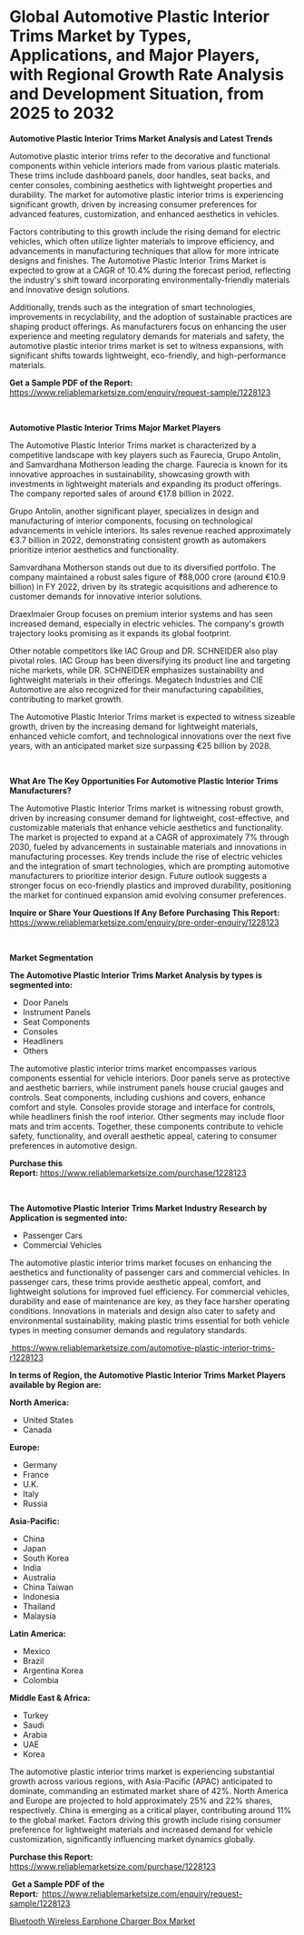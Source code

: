 <p><h1>Global Automotive Plastic Interior Trims Market by Types, Applications, and Major Players, with Regional Growth Rate Analysis and Development Situation, from 2025 to 2032</h1></p><p><strong>Automotive Plastic Interior Trims Market Analysis and Latest Trends</strong></p>
<p><p>Automotive plastic interior trims refer to the decorative and functional components within vehicle interiors made from various plastic materials. These trims include dashboard panels, door handles, seat backs, and center consoles, combining aesthetics with lightweight properties and durability. The market for automotive plastic interior trims is experiencing significant growth, driven by increasing consumer preferences for advanced features, customization, and enhanced aesthetics in vehicles. </p><p>Factors contributing to this growth include the rising demand for electric vehicles, which often utilize lighter materials to improve efficiency, and advancements in manufacturing techniques that allow for more intricate designs and finishes. The Automotive Plastic Interior Trims Market is expected to grow at a CAGR of 10.4% during the forecast period, reflecting the industry's shift toward incorporating environmentally-friendly materials and innovative design solutions.</p><p>Additionally, trends such as the integration of smart technologies, improvements in recyclability, and the adoption of sustainable practices are shaping product offerings. As manufacturers focus on enhancing the user experience and meeting regulatory demands for materials and safety, the automotive plastic interior trims market is set to witness expansions, with significant shifts towards lightweight, eco-friendly, and high-performance materials.</p></p>
<p><strong>Get a Sample PDF of the Report:&nbsp;</strong> <a href="https://www.reliablemarketsize.com/enquiry/request-sample/1228123?utm_campaign=2295&utm_medium=2&utm_source=Github&utm_content=ia&utm_term=09022025&utm_id=automotive-plastic-interior-trims">https://www.reliablemarketsize.com/enquiry/request-sample/1228123</a></p>
<p>&nbsp;</p>
<p><strong>Automotive Plastic Interior Trims Major Market Players</strong></p>
<p><p>The Automotive Plastic Interior Trims market is characterized by a competitive landscape with key players such as Faurecia, Grupo Antolin, and Samvardhana Motherson leading the charge. Faurecia is known for its innovative approaches in sustainability, showcasing growth with investments in lightweight materials and expanding its product offerings. The company reported sales of around €17.8 billion in 2022.</p><p>Grupo Antolin, another significant player, specializes in design and manufacturing of interior components, focusing on technological advancements in vehicle interiors. Its sales revenue reached approximately €3.7 billion in 2022, demonstrating consistent growth as automakers prioritize interior aesthetics and functionality.</p><p>Samvardhana Motherson stands out due to its diversified portfolio. The company maintained a robust sales figure of ₹88,000 crore (around €10.9 billion) in FY 2022, driven by its strategic acquisitions and adherence to customer demands for innovative interior solutions. </p><p>Draexlmaier Group focuses on premium interior systems and has seen increased demand, especially in electric vehicles. The company's growth trajectory looks promising as it expands its global footprint.</p><p>Other notable competitors like IAC Group and DR. SCHNEIDER also play pivotal roles. IAC Group has been diversifying its product line and targeting niche markets, while DR. SCHNEIDER emphasizes sustainability and lightweight materials in their offerings. Megatech Industries and CIE Automotive are also recognized for their manufacturing capabilities, contributing to market growth.</p><p>The Automotive Plastic Interior Trims market is expected to witness sizeable growth, driven by the increasing demand for lightweight materials, enhanced vehicle comfort, and technological innovations over the next five years, with an anticipated market size surpassing €25 billion by 2028.</p></p>
<p>&nbsp;</p>
<p><strong>What Are The Key Opportunities For Automotive Plastic Interior Trims Manufacturers?</strong></p>
<p><p>The Automotive Plastic Interior Trims market is witnessing robust growth, driven by increasing consumer demand for lightweight, cost-effective, and customizable materials that enhance vehicle aesthetics and functionality. The market is projected to expand at a CAGR of approximately 7% through 2030, fueled by advancements in sustainable materials and innovations in manufacturing processes. Key trends include the rise of electric vehicles and the integration of smart technologies, which are prompting automotive manufacturers to prioritize interior design. Future outlook suggests a stronger focus on eco-friendly plastics and improved durability, positioning the market for continued expansion amid evolving consumer preferences.</p></p>
<p><strong>Inquire or Share Your Questions If Any Before Purchasing This Report:</strong> <a href="https://www.reliablemarketsize.com/enquiry/pre-order-enquiry/1228123?utm_campaign=2295&utm_medium=2&utm_source=Github&utm_content=ia&utm_term=09022025&utm_id=automotive-plastic-interior-trims">https://www.reliablemarketsize.com/enquiry/pre-order-enquiry/1228123</a></p>
<p>&nbsp;</p>
<p><strong>Market Segmentation</strong></p>
<p><strong>The Automotive Plastic Interior Trims Market Analysis by types is segmented into:</strong></p>
<p><ul><li>Door Panels</li><li>Instrument Panels</li><li>Seat Components</li><li>Consoles</li><li>Headliners</li><li>Others</li></ul></p>
<p><p>The automotive plastic interior trims market encompasses various components essential for vehicle interiors. Door panels serve as protective and aesthetic barriers, while instrument panels house crucial gauges and controls. Seat components, including cushions and covers, enhance comfort and style. Consoles provide storage and interface for controls, while headliners finish the roof interior. Other segments may include floor mats and trim accents. Together, these components contribute to vehicle safety, functionality, and overall aesthetic appeal, catering to consumer preferences in automotive design.</p></p>
<p><strong>Purchase this Report:&nbsp;</strong><a href="https://www.reliablemarketsize.com/purchase/1228123?utm_campaign=2295&utm_medium=2&utm_source=Github&utm_content=ia&utm_term=09022025&utm_id=automotive-plastic-interior-trims">https://www.reliablemarketsize.com/purchase/1228123</a></p>
<p>&nbsp;</p>
<p><strong>The Automotive Plastic Interior Trims Market Industry Research by Application is segmented into:</strong></p>
<p><ul><li>Passenger Cars</li><li>Commercial Vehicles</li></ul></p>
<p><p>The automotive plastic interior trims market focuses on enhancing the aesthetics and functionality of passenger cars and commercial vehicles. In passenger cars, these trims provide aesthetic appeal, comfort, and lightweight solutions for improved fuel efficiency. For commercial vehicles, durability and ease of maintenance are key, as they face harsher operating conditions. Innovations in materials and design also cater to safety and environmental sustainability, making plastic trims essential for both vehicle types in meeting consumer demands and regulatory standards.</p></p>
<p><a href="https://www.reliablemarketsize.com/automotive-plastic-interior-trims-r1228123?utm_campaign=2295&utm_medium=2&utm_source=Github&utm_content=ia&utm_term=09022025&utm_id=automotive-plastic-interior-trims">&nbsp;https://www.reliablemarketsize.com/automotive-plastic-interior-trims-r1228123</a></p>
<p><strong>In terms of Region, the Automotive Plastic Interior Trims Market Players available by Region are:</strong></p>
<p>
    <p> <strong> North America: </strong>
        <ul>
            <li>United States</li>
            <li>Canada</li>
        </ul>
        </p> 
    <p> <strong> Europe: </strong>
        <ul>
            <li>Germany</li>
            <li>France</li>
            <li>U.K.</li>
            <li>Italy</li>
            <li>Russia</li>
        </ul>
        </p> 
    <p> <strong> Asia-Pacific: </strong>
        <ul>
            <li>China</li>
            <li>Japan</li>
            <li>South Korea</li>
            <li>India</li>
            <li>Australia</li>
            <li>China Taiwan</li>
            <li>Indonesia</li>
            <li>Thailand</li>
            <li>Malaysia</li>
        </ul>
        </p> 
    <p> <strong> Latin America: </strong>
        <ul>
            <li>Mexico</li>
            <li>Brazil</li>
            <li>Argentina Korea</li>
            <li>Colombia</li>
        </ul>
        </p> 
    <p> <strong> Middle East & Africa: </strong>
        <ul>
            <li>Turkey</li>
            <li>Saudi</li>
            <li>Arabia</li>
            <li>UAE</li>
            <li>Korea</li>
        </ul>
    </p>
    </p>
<p><p>The automotive plastic interior trims market is experiencing substantial growth across various regions, with Asia-Pacific (APAC) anticipated to dominate, commanding an estimated market share of 42%. North America and Europe are projected to hold approximately 25% and 22% shares, respectively. China is emerging as a critical player, contributing around 11% to the global market. Factors driving this growth include rising consumer preference for lightweight materials and increased demand for vehicle customization, significantly influencing market dynamics globally.</p></p>
<p><strong>Purchase this Report: </strong><a href="https://www.reliablemarketsize.com/purchase/1228123?utm_campaign=2295&utm_medium=2&utm_source=Github&utm_content=ia&utm_term=09022025&utm_id=automotive-plastic-interior-trims">https://www.reliablemarketsize.com/purchase/1228123</a></p>
<p>&nbsp;<strong>Get a Sample PDF of the Report:&nbsp;&nbsp;</strong><a href="https://www.reliablemarketsize.com/enquiry/request-sample/1228123?utm_campaign=2295&utm_medium=2&utm_source=Github&utm_content=ia&utm_term=09022025&utm_id=automotive-plastic-interior-trims">https://www.reliablemarketsize.com/enquiry/request-sample/1228123</a></p>
<p><strong></strong></p>
<p><p><a href="https://github.com/arvelm4nthig/Market-Research-Report-List-1/blob/main/bluetooth-wireless-earphone-charger-box-market.md?utm_campaign=2295&utm_medium=2&utm_source=Github&utm_content=ia&utm_term=09022025&utm_id=automotive-plastic-interior-trims">Bluetooth Wireless Earphone Charger Box Market</a></p></p>